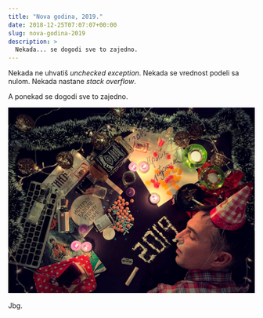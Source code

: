 ```yaml
---
title: "Nova godina, 2019."
date: 2018-12-25T07:07:07+00:00
slug: nova-godina-2019
description: >
  Nekada... se dogodi sve to zajedno.
---
```


Nekada ne uhvatiš _unchecked exception_.
Nekada se vrednost podeli sa nulom.
Nekada nastane _stack overflow_.

A ponekad se dogodi sve to zajedno.

![2018++](2019-medium.jpg)

Jbg.
